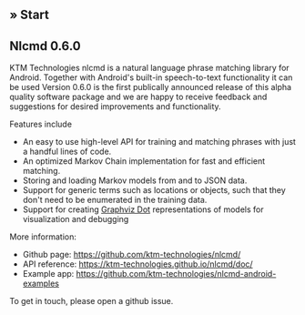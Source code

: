 
## &raquo; Start

## Nlcmd 0.6.0

KTM Technologies nlcmd is a natural language phrase matching library for Android. 
Together with Android's built-in speech-to-text functionality it can be used 
Version 0.6.0 is the first publically announced release of this alpha quality software package
and we are happy to receive feedback and suggestions for desired improvements and functionality.

Features include
* An easy to use high-level API for training and matching phrases with just a handful lines of code.
* An optimized Markov Chain implementation for fast and efficient matching.
* Storing and loading Markov models from and to JSON data.
* Support for generic terms such as locations or objects, such that they
  don't need to be enumerated in the training data.
* Support for creating <a href="https://www.graphviz.org">Graphviz Dot</a> 
  representations of models for visualization and debugging

More information: 
* Github page: <a href="https://github.com/ktm-technologies/nlcmd/">https://github.com/ktm-technologies/nlcmd/</a>
* API reference: <a href="https://ktm-technologies.github.io/nlcmd/doc/">https://ktm-technologies.github.io/nlcmd/doc/</a>
* Example app: <a href="https://github.com/ktm-technologies/nlcmd-android-examples">https://github.com/ktm-technologies/nlcmd-android-examples</a>

To get in touch, please open a github issue.
